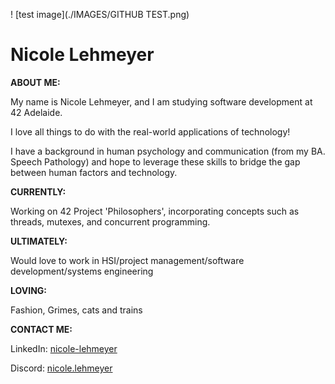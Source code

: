 ! [test image](./IMAGES/GITHUB TEST.png)

# Nicole Lehmeyer

**ABOUT ME:**

My name is Nicole Lehmeyer, and I am studying software development at 42 Adelaide.

I love all things to do with the real-world applications of technology!

I have a background in human psychology and communication \(from my BA. Speech Pathology\) and hope to leverage these skills to bridge the gap between human factors and technology.

**CURRENTLY:**

Working on 42 Project 'Philosophers', incorporating concepts such as threads, mutexes, and concurrent programming.

**ULTIMATELY:**

Would love to work in HSI/project management/software development/systems engineering

**LOVING:**

Fashion, Grimes, cats and trains

**CONTACT ME:**

LinkedIn: [nicole-lehmeyer](https://www.linkedin.com/in/nicole-lehmeyer/)

Discord:  [nicole.lehmeyer](https://discordapp.com/users/1107446949344448543/)
